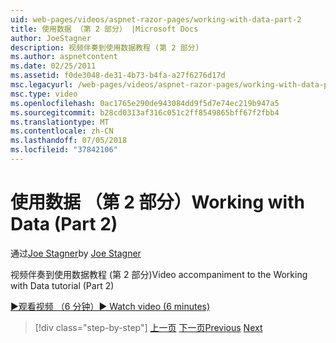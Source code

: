 ```yaml
---
uid: web-pages/videos/aspnet-razor-pages/working-with-data-part-2
title: 使用数据 （第 2 部分） |Microsoft Docs
author: JoeStagner
description: 视频伴奏到使用数据教程 (第 2 部分)
ms.author: aspnetcontent
ms.date: 02/25/2011
ms.assetid: f0de3048-de31-4b73-b4fa-a27f6276d17d
msc.legacyurl: /web-pages/videos/aspnet-razor-pages/working-with-data-part-2
msc.type: video
ms.openlocfilehash: 0ac1765e290de943084dd9f5d7e74ec219b947a5
ms.sourcegitcommit: b28cd0313af316c051c2ff8549865bff67f2fbb4
ms.translationtype: MT
ms.contentlocale: zh-CN
ms.lasthandoff: 07/05/2018
ms.locfileid: "37842106"
---
```

<a name="working-with-data-part-2"></a><span data-ttu-id="3811e-103">使用数据 （第 2 部分）</span><span class="sxs-lookup"><span data-stu-id="3811e-103">Working with Data (Part 2)</span></span>
====================
<span data-ttu-id="3811e-104">通过[Joe Stagner](https://github.com/JoeStagner)</span><span class="sxs-lookup"><span data-stu-id="3811e-104">by [Joe Stagner](https://github.com/JoeStagner)</span></span>

<span data-ttu-id="3811e-105">视频伴奏到使用数据教程 (第 2 部分)</span><span class="sxs-lookup"><span data-stu-id="3811e-105">Video accompaniment to the Working with Data tutorial (Part 2)</span></span>

[<span data-ttu-id="3811e-106">&#9654;观看视频 （6 分钟）</span><span class="sxs-lookup"><span data-stu-id="3811e-106">&#9654; Watch video (6 minutes)</span></span>](https://channel9.msdn.com/Blogs/ASP-NET-Site-Videos/working-with-data-part-2)

> [!div class="step-by-step"]
> <span data-ttu-id="3811e-107">[上一页](working-with-data-part-1.md)
> [下一页](displaying-data-in-a-grid.md)</span><span class="sxs-lookup"><span data-stu-id="3811e-107">[Previous](working-with-data-part-1.md)
[Next](displaying-data-in-a-grid.md)</span></span>
